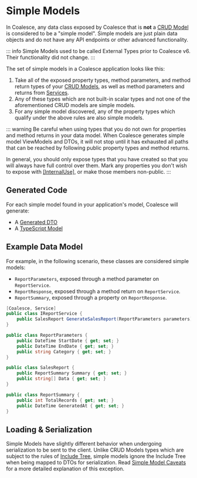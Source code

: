 # Simple Models

In Coalesce, any data class exposed by Coalesce that is **not** a [CRUD Model](/modeling/model-types/crud.md) is considered to be a "simple model". Simple models are just plain data objects and do not have any API endpoints or other advanced functionality.

::: info
Simple Models used to be called External Types prior to Coalesce v6. Their functionality did not change.
:::

The set of simple models in a Coalesce application looks like this:
    
1. Take all of the exposed property types, method parameters, and method return types of your [CRUD Models](/modeling/model-types/crud.md), as well as method parameters and returns from [Services](/modeling/model-types/services.md).
2. Any of these types which are not built-in scalar types and not one of the aforementioned CRUD models are simple models.
3. For any simple model discovered, any of the property types which qualify under the above rules are also simple models.

::: warning
Be careful when using types that you do not own for properties and method returns in your data model. When Coalesce generates simple model ViewModels and DTOs, it will not stop until it has exhausted all paths that can be reached by following public property types and method returns.

In general, you should only expose types that you have created so that you will always have full control over them. Mark any properties you don't wish to expose with [[InternalUse]](/modeling/model-components/attributes/internal-use.md), or make those members non-public.
:::


## Generated Code

For each simple model found in your application's model, Coalesce will generate:

* A [Generated DTO](/stacks/agnostic/dtos.md)
* A [TypeScript Model](/stacks/vue/layers/models.md)


## Example Data Model

For example, in the following scenario, these classes are considered simple models:

* `ReportParameters`, exposed through a method parameter on `ReportService`.
* `ReportResponse`, exposed through a method return on `ReportService`.
* `ReportSummary`, exposed through a property on `ReportResponse`.

``` c#
[Coalesce, Service]
public class IReportService {
    public SalesReport GenerateSalesReport(ReportParameters parameters);
}

public class ReportParameters { 
    public DateTime StartDate { get; set; }
    public DateTime EndDate { get; set; }
    public string Category { get; set; }
}

public class SalesReport { 
    public ReportSummary Summary { get; set; }
    public string[] Data { get; set; }
}

public class ReportSummary { 
    public int TotalRecords { get; set; }
    public DateTime GeneratedAt { get; set; }
}
```

## Loading & Serialization

Simple Models have slightly different behavior when undergoing serialization to be sent to the client. Unlike CRUD Models types which are subject to the rules of [Include Tree](/concepts/include-tree.md), simple models ignore the Include Tree when being mapped to DTOs for serialization. Read [Simple Model Caveats](/concepts/include-tree.md#simple-model-caveats) for a more detailed explanation of this exception.